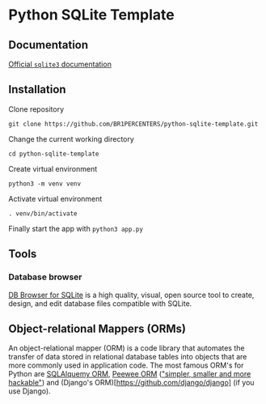 # Python SQLite Template

## Documentation

[Official `sqlite3` documentation](https://docs.python.org/3/library/sqlite3.html)

## Installation

Clone repository

`git clone https://github.com/BR1PERCENTERS/python-sqlite-template.git`

Change the current working directory

`cd python-sqlite-template`

Create virtual environment

`python3 -m venv venv`

Activate virtual environment

`. venv/bin/activate`

Finally start the app with `python3 app.py`

## Tools

### Database browser

[DB Browser for SQLite](https://github.com/sqlitebrowser/sqlitebrowser) is a high quality, visual, open source tool to create, design, and edit database files compatible with SQLite.

## Object-relational Mappers (ORMs)

An object-relational mapper (ORM) is a code library that automates the transfer of data stored in relational database tables into objects that are more commonly used in application code. The most famous ORM's for Python are [SQLAlquemy ORM](https://github.com/sqlalchemy/sqlalchemy), [Peewee ORM](https://github.com/coleifer/peewee) (["simpler, smaller and more hackable"](https://charlesleifer.com/blog/peewee-a-lightweight-python-orm---original-post/)) and (Django's ORM)[https://github.com/django/django] (if you use Django).
